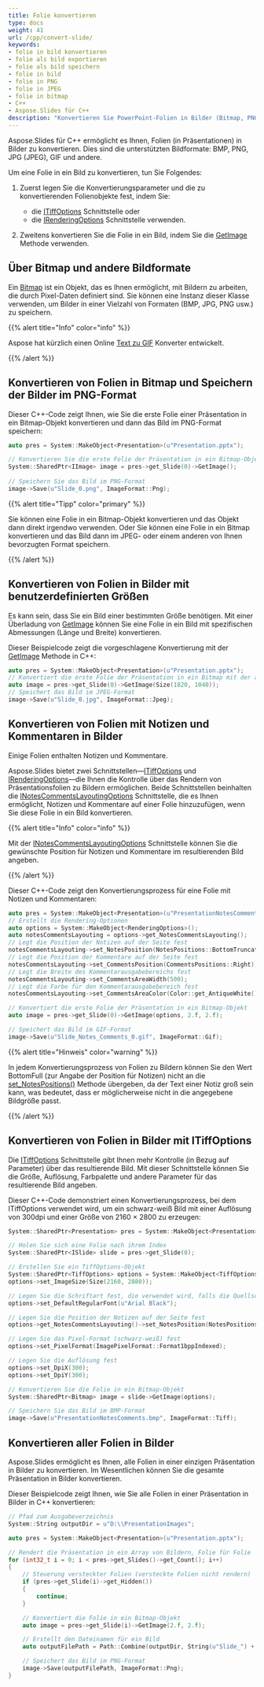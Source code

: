 ```yaml
---
title: Folie konvertieren
type: docs
weight: 41
url: /cpp/convert-slide/
keywords: 
- folie in bild konvertieren
- folie als bild exportieren
- folie als bild speichern
- folie in bild
- folie in PNG
- folie in JPEG
- folie in bitmap
- C++
- Aspose.Slides für C++
description: "Konvertieren Sie PowerPoint-Folien in Bilder (Bitmap, PNG oder JPG) in C++"
---
```


Aspose.Slides für C++ ermöglicht es Ihnen, Folien (in Präsentationen) in Bilder zu konvertieren. Dies sind die unterstützten Bildformate: BMP, PNG, JPG (JPEG), GIF und andere.

Um eine Folie in ein Bild zu konvertieren, tun Sie Folgendes:

1. Zuerst legen Sie die Konvertierungsparameter und die zu konvertierenden Folienobjekte fest, indem Sie:
   * die [ITiffOptions](https://reference.aspose.com/slides/cpp/class/aspose.slides.export.i_tiff_options) Schnittstelle oder
   * die [IRenderingOptions](https://reference.aspose.com/slides/cpp/class/aspose.slides.export.i_rendering_options) Schnittstelle verwenden.

2. Zweitens konvertieren Sie die Folie in ein Bild, indem Sie die [GetImage](https://reference.aspose.com/slides/cpp/aspose.slides/islide/getimage/) Methode verwenden.

## **Über Bitmap und andere Bildformate**

Ein [Bitmap](https://reference.aspose.com/slides/cpp/class/system.drawing.bitmap) ist ein Objekt, das es Ihnen ermöglicht, mit Bildern zu arbeiten, die durch Pixel-Daten definiert sind. Sie können eine Instanz dieser Klasse verwenden, um Bilder in einer Vielzahl von Formaten (BMP, JPG, PNG usw.) zu speichern.

{{% alert title="Info" color="info" %}}

Aspose hat kürzlich einen Online [Text zu GIF](https://products.aspose.app/slides/text-to-gif) Konverter entwickelt.

{{% /alert %}}

## **Konvertieren von Folien in Bitmap und Speichern der Bilder im PNG-Format**

Dieser C++-Code zeigt Ihnen, wie Sie die erste Folie einer Präsentation in ein Bitmap-Objekt konvertieren und dann das Bild im PNG-Format speichern:

``` cpp 
auto pres = System::MakeObject<Presentation>(u"Presentation.pptx");

// Konvertieren Sie die erste Folie der Präsentation in ein Bitmap-Objekt
System::SharedPtr<IImage> image = pres->get_Slide(0)->GetImage();
                 
// Speichern Sie das Bild im PNG-Format
image->Save(u"Slide_0.png", ImageFormat::Png);
```

{{% alert title="Tipp" color="primary" %}} 

Sie können eine Folie in ein Bitmap-Objekt konvertieren und das Objekt dann direkt irgendwo verwenden. Oder Sie können eine Folie in ein Bitmap konvertieren und das Bild dann im JPEG- oder einem anderen von Ihnen bevorzugten Format speichern.

{{% /alert %}}  

## **Konvertieren von Folien in Bilder mit benutzerdefinierten Größen**

Es kann sein, dass Sie ein Bild einer bestimmten Größe benötigen. Mit einer Überladung von [GetImage](https://reference.aspose.com/slides/cpp/aspose.slides/islide/getimage/) können Sie eine Folie in ein Bild mit spezifischen Abmessungen (Länge und Breite) konvertieren.

Dieser Beispielcode zeigt die vorgeschlagene Konvertierung mit der [GetImage](https://reference.aspose.com/slides/cpp/aspose.slides/islide/getimage/) Methode in C++:

``` cpp 
auto pres = System::MakeObject<Presentation>(u"Presentation.pptx");
// Konvertiert die erste Folie der Präsentation in ein Bitmap mit der angegebenen Größe
auto image = pres->get_Slide(0)->GetImage(Size(1820, 1040));
// Speichert das Bild im JPEG-Format
image->Save(u"Slide_0.jpg", ImageFormat::Jpeg);
```

## **Konvertieren von Folien mit Notizen und Kommentaren in Bilder**

Einige Folien enthalten Notizen und Kommentare.

Aspose.Slides bietet zwei Schnittstellen—[ITiffOptions](https://reference.aspose.com/slides/cpp/class/aspose.slides.export.i_tiff_options) und [IRenderingOptions](https://reference.aspose.com/slides/cpp/class/aspose.slides.export.i_rendering_options)—die Ihnen die Kontrolle über das Rendern von Präsentationsfolien zu Bildern ermöglichen. Beide Schnittstellen beinhalten die [INotesCommentsLayoutingOptions](https://reference.aspose.com/slides/cpp/class/aspose.slides.export.i_notes_comments_layouting_options) Schnittstelle, die es Ihnen ermöglicht, Notizen und Kommentare auf einer Folie hinzuzufügen, wenn Sie diese Folie in ein Bild konvertieren.

{{% alert title="Info" color="info" %}} 

Mit der [INotesCommentsLayoutingOptions](https://reference.aspose.com/slides/cpp/class/aspose.slides.export.i_notes_comments_layouting_options) Schnittstelle können Sie die gewünschte Position für Notizen und Kommentare im resultierenden Bild angeben.

{{% /alert %}} 

Dieser C++-Code zeigt den Konvertierungsprozess für eine Folie mit Notizen und Kommentaren:

``` cpp 
auto pres = System::MakeObject<Presentation>(u"PresentationNotesComments.pptx");
// Erstellt die Rendering-Optionen
auto options = System::MakeObject<RenderingOptions>();
auto notesCommentsLayouting = options->get_NotesCommentsLayouting();
// Legt die Position der Notizen auf der Seite fest
notesCommentsLayouting->set_NotesPosition(NotesPositions::BottomTruncated);
// Legt die Position der Kommentare auf der Seite fest
notesCommentsLayouting->set_CommentsPosition(CommentsPositions::Right);
// Legt die Breite des Kommentarausgabebereichs fest
notesCommentsLayouting->set_CommentsAreaWidth(500);
// Legt die Farbe für den Kommentarausgabebereich fest
notesCommentsLayouting->set_CommentsAreaColor(Color::get_AntiqueWhite());

// Konvertiert die erste Folie der Präsentation in ein Bitmap-Objekt
auto image = pres->get_Slide(0)->GetImage(options, 2.f, 2.f);

// Speichert das Bild im GIF-Format
image->Save(u"Slide_Notes_Comments_0.gif", ImageFormat::Gif);
```

{{% alert title="Hinweis" color="warning" %}} 

In jedem Konvertierungsprozess von Folien zu Bildern können Sie den Wert BottomFull (zur Angabe der Position für Notizen) nicht an die [set_NotesPositions()](https://reference.aspose.com/slides/cpp/class/aspose.slides.export.i_notes_comments_layouting_options) Methode übergeben, da der Text einer Notiz groß sein kann, was bedeutet, dass er möglicherweise nicht in die angegebene Bildgröße passt.

{{% /alert %}} 

## **Konvertieren von Folien in Bilder mit ITiffOptions**

Die [ITiffOptions](https://reference.aspose.com/slides/cpp/class/aspose.slides.export.i_tiff_options) Schnittstelle gibt Ihnen mehr Kontrolle (in Bezug auf Parameter) über das resultierende Bild. Mit dieser Schnittstelle können Sie die Größe, Auflösung, Farbpalette und andere Parameter für das resultierende Bild angeben.

Dieser C++-Code demonstriert einen Konvertierungsprozess, bei dem ITiffOptions verwendet wird, um ein schwarz-weiß Bild mit einer Auflösung von 300dpi und einer Größe von 2160 × 2800 zu erzeugen:

``` cpp 
System::SharedPtr<Presentation> pres = System::MakeObject<Presentation>(u"PresentationNotesComments.pptx");

// Holen Sie sich eine Folie nach ihrem Index
System::SharedPtr<ISlide> slide = pres->get_Slide(0);

// Erstellen Sie ein TiffOptions-Objekt
System::SharedPtr<TiffOptions> options = System::MakeObject<TiffOptions>();
options->set_ImageSize(Size(2160, 2880));

// Legen Sie die Schriftart fest, die verwendet wird, falls die Quellschriftart nicht gefunden wird
options->set_DefaultRegularFont(u"Arial Black");

// Legen Sie die Position der Notizen auf der Seite fest
options->get_NotesCommentsLayouting()->set_NotesPosition(NotesPositions::BottomTruncated);

// Legen Sie das Pixel-Format (schwarz-weiß) fest
options->set_PixelFormat(ImagePixelFormat::Format1bppIndexed);

// Legen Sie die Auflösung fest
options->set_DpiX(300);
options->set_DpiY(300);

// Konvertieren Sie die Folie in ein Bitmap-Objekt
System::SharedPtr<Bitmap> image = slide->GetImage(options);

// Speichern Sie das Bild im BMP-Format
image->Save(u"PresentationNotesComments.bmp", ImageFormat::Tiff);
```

## **Konvertieren aller Folien in Bilder**

Aspose.Slides ermöglicht es Ihnen, alle Folien in einer einzigen Präsentation in Bilder zu konvertieren. Im Wesentlichen können Sie die gesamte Präsentation in Bilder konvertieren.

Dieser Beispielcode zeigt Ihnen, wie Sie alle Folien in einer Präsentation in Bilder in C++ konvertieren:

``` cpp 
// Pfad zum Ausgabeverzeichnis
System::String outputDir = u"D:\\PresentationImages";

auto pres = System::MakeObject<Presentation>(u"Presentation.pptx");

// Rendert die Präsentation in ein Array von Bildern, Folie für Folie
for (int32_t i = 0; i < pres->get_Slides()->get_Count(); i++)
{
    // Steuerung versteckter Folien (versteckte Folien nicht rendern)
    if (pres->get_Slide(i)->get_Hidden())
    {
        continue;
    }

    // Konvertiert die Folie in ein Bitmap-Objekt
    auto image = pres->get_Slide(i)->GetImage(2.f, 2.f);

    // Erstellt den Dateinamen für ein Bild
    auto outputFilePath = Path::Combine(outputDir, String(u"Slide_") + i + u".jpg");

    // Speichert das Bild im PNG-Format
    image->Save(outputFilePath, ImageFormat::Png);
}
```